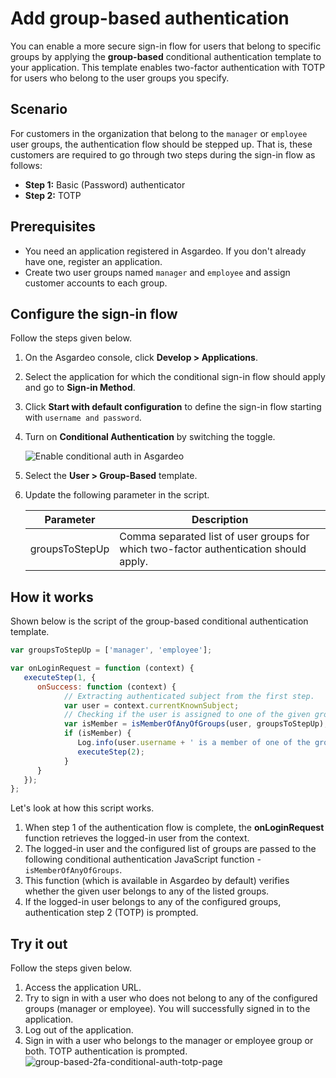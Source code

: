 # Add group-based authentication

You can enable a more secure sign-in flow for users that belong to specific groups by applying the **group-based** conditional authentication template to your application. This template enables two-factor authentication with TOTP for users who belong to the user groups you specify.

## Scenario

For customers in the organization that belong to the `manager` or `employee` user groups, the authentication flow should be stepped up. That is, these customers are required to go through two steps during the sign-in flow as follows:

* **Step 1:** Basic (Password) authenticator
* **Step 2:** TOTP

## Prerequisites

-  You need an application registered in Asgardeo. If you don't already have one, <a :href ="$withBase('/guides/applications/web-app/oidc/register-app/')">register an application</a>.
- Create two user groups named `manager` and `employee` and assign customer accounts to each group.

## Configure the sign-in flow

Follow the steps given below.

1. On the Asgardeo console, click **Develop > Applications**.
2. Select the application for which the conditional sign-in flow should apply and go to **Sign-in Method**.
3. Click **Start with default configuration** to define the sign-in flow starting with `username and password`.
4. Turn on **Conditional Authentication** by switching the toggle.

   <img :src="$withBase('/assets/img/guides/conditional-auth/enable-conditional-auth.png')" alt="Enable conditional auth in Asgardeo">

5. Select the **User > Group-Based** template.
6. Update the following parameter in the script.

   <table>
      <thead>
         <tr>
            <th>Parameter</th>
            <th>Description</th>
         </tr>
      </thead>
      <tbody>
         <tr>
            <td>groupsToStepUp</td>
            <td>Comma separated list of user groups for which two-factor authentication should apply.</td>
         </tr>
      </tbody>
   </table>

## How it works

Shown below is the script of the group-based conditional authentication template.

```js
var groupsToStepUp = ['manager', 'employee'];

var onLoginRequest = function (context) {
   executeStep(1, {
      onSuccess: function (context) {
            // Extracting authenticated subject from the first step.
            var user = context.currentKnownSubject;
            // Checking if the user is assigned to one of the given groups.
            var isMember = isMemberOfAnyOfGroups(user, groupsToStepUp);
            if (isMember) {
               Log.info(user.username + ' is a member of one of the groups: ' + groupsToStepUp.toString());
               executeStep(2);
            }
      }
   });
};
```

Let's look at how this script works.

1. When step 1 of the authentication flow is complete, the **onLoginRequest** function retrieves the logged-in user from the context. 
2. The logged-in user and the configured list of groups are passed to the following conditional
authentication JavaScript function - `isMemberOfAnyOfGroups`. 
3. This function (which is available in Asgardeo by default) verifies whether the given user belongs to any of the listed groups. 
4. If the logged-in user belongs to any of the configured groups, authentication step 2 (TOTP) is prompted.

## Try it out

Follow the steps given below.

1. Access the application URL.
2. Try to sign in with a user who does not belong to any of the configured groups (manager or employee). You will 
   successfully signed in to the application.
3. Log out of the application.
4. Sign in with a user who belongs to the manager or employee group or both. TOTP authentication is prompted.
    <img :src="$withBase('/assets/img/guides/conditional-auth/totp-2fa.png')" alt="group-based-2fa-conditional-auth-totp-page">
